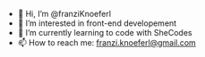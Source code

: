 - 👋 Hi, I’m @franziKnoeferl
- 👀 I’m interested in front-end developement
- 🌱 I’m currently learning to code with SheCodes
- 📫 How to reach me: franzi.knoeferl@gmail.com

<!---
franziKnoeferl/franziKnoeferl is a ✨ special ✨ repository because its `README.md` (this file) appears on your GitHub profile.
You can click the Preview link to take a look at your changes.
--->
